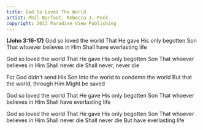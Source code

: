 ```yaml
---
title: God So Loved The World
artist: Phil Barfoot, Rebecca J. Peck
copyright: 2013 Paradise View Publishing
---
```


<strong>(John 3:16-17)</strong>
God so loved the world
That He gave His only begotten Son
That whoever believes in Him
Shall have everlasting life

God so loved the world
That He gave His only begotten Son
That whoever believes in Him
Shall never die
Shall never, never die

For God didn't send His Son
Into the world to condemn the world
But that the world, through Him
Might be saved

God so loved the world
That He gave His only begotten Son
That whoever believes in Him
Shall have everlasting life

God so loved the world
That He gave His only begotten Son
That whoever believes in Him
Shall never die
Shall never die
But have everlasting life






